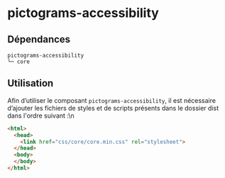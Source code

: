 # pictograms-accessibility

## Dépendances
```shell
pictograms-accessibility
└─ core
```

## Utilisation
Afin d’utiliser le composant `pictograms-accessibility`, il est nécessaire d’ajouter les fichiers de styles et de scripts présents dans le dossier dist dans l'ordre suivant :\n
```html
<html>
  <head>
    <link href="css/core/core.min.css" rel="stylesheet">
  </head>
  <body>
  </body>
</html>
```